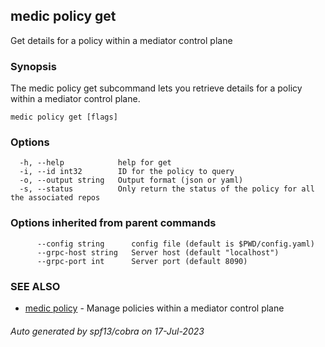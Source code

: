## medic policy get

Get details for a policy within a mediator control plane

### Synopsis

The medic policy get subcommand lets you retrieve details for a policy within a
mediator control plane.

```
medic policy get [flags]
```

### Options

```
  -h, --help            help for get
  -i, --id int32        ID for the policy to query
  -o, --output string   Output format (json or yaml)
  -s, --status          Only return the status of the policy for all the associated repos
```

### Options inherited from parent commands

```
      --config string      config file (default is $PWD/config.yaml)
      --grpc-host string   Server host (default "localhost")
      --grpc-port int      Server port (default 8090)
```

### SEE ALSO

* [medic policy](medic_policy.md)	 - Manage policies within a mediator control plane

###### Auto generated by spf13/cobra on 17-Jul-2023
